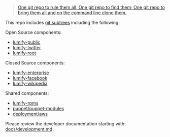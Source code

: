 > [One git repo to rule them all, One git repo to find them; One git repo to bring them all
and on the command line clone them.](http://en.wikipedia.org/wiki/The_one_ring#Inscription)

This repo includes [git subtrees](https://github.com/git/git/blob/master/contrib/subtree/git-subtree.txt)
including the following:

Open Source components:

- [lumify-public](https://github.com/altamiracorp/lumify)
- [lumify-twitter](https://github.com/altamiracorp/lumify-twitter)
- [lumify-root](https://github.com/altamiracorp/lumify-root)

Closed Source components:

- [lumify-enterprise](https://github.com/altamiracorp/lumify-enterprise)
- [lumify-facebook](https://github.com/altamiracorp/lumify-facebook)
- [lumify-wikipedia](https://github.com/altamiracorp/lumify-wikipedia)

Shared components:

- [lumify-rpms](https://github.com/altamiracorp/lumify-rpms)
- [puppet/puppet-modules](https://github.com/altamiracorp/puppt-modules)
- [deployment/aws](https://github.com/dsingley/aws)

Please review the developer documentation starting with: [docs/development.md](docs/development.md)
